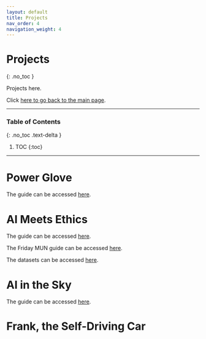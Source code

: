 ```yaml
---
layout: default
title: Projects
nav_order: 4
navigation_weight: 4
---
```


# Projects
{: .no_toc }

Projects here.

Click [here to go back to the main page](../).

---

### Table of Contents
{: .no_toc .text-delta }

1. TOC
{:toc}

---

# Power Glove

The guide can be accessed [here](https://docs.google.com/document/d/1e3935XdIaGvaqHDjdBL_zUokrGmbbcEgFN9hKz93f9g/edit?usp=sharing).

# AI Meets Ethics

The guide can be accessed [here](https://docs.google.com/document/d/1QDifzOxx85tMdknhMqtc6otp-rYanhkQWsuUZeE5n3E/edit?usp=sharing).

The Friday MUN guide can be accessed [here](https://docs.google.com/document/d/1K-MbUrlZNDBwMaN4NMY_Ot2d8UlolULualzLgG6AWiM/edit).

The datasets can be accessed [here](https://drive.google.com/drive/u/0/folders/1bw7l2kGd05PwmVszv_619xBDQ27vt507).

# AI in the Sky

The guide can be accessed [here](https://docs.google.com/document/d/1mdWXmLDeEDXehhnsLBhMR5k9b7lW5JU9cBRz6cQGX9o/edit#).

# Frank, the Self-Driving Car
